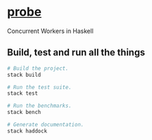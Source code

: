 # [probe][]

Concurrent Workers in Haskell

## Build, test and run all the things

``` sh
# Build the project.
stack build

# Run the test suite.
stack test

# Run the benchmarks.
stack bench

# Generate documentation.
stack haddock
```

[probe]: https://github.com/zeroed/probe
